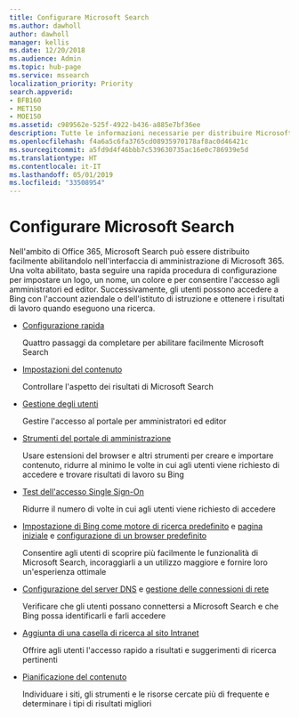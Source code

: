 ```yaml
---
title: Configurare Microsoft Search
ms.author: dawholl
author: dawholl
manager: kellis
ms.date: 12/20/2018
ms.audience: Admin
ms.topic: hub-page
ms.service: mssearch
localization_priority: Priority
search.appverid:
- BFB160
- MET150
- MOE150
ms.assetid: c989562e-525f-4922-b436-a885e7bf36ee
description: Tutte le informazioni necessarie per distribuire Microsoft Search nell'organizzazione
ms.openlocfilehash: f4a6a5c6fa3765cd08935970178af8ac0d46421c
ms.sourcegitcommit: a5fd9d4f46bbb7c539630735ac16e0c786939e5d
ms.translationtype: HT
ms.contentlocale: it-IT
ms.lasthandoff: 05/01/2019
ms.locfileid: "33508954"
---
```

# <a name="set-up-microsoft-search"></a>Configurare Microsoft Search

Nell'ambito di Office 365, Microsoft Search può essere distribuito facilmente abilitandolo nell'interfaccia di amministrazione di Microsoft 365. Una volta abilitato, basta seguire una rapida procedura di configurazione per impostare un logo, un nome, un colore e per consentire l'accesso agli amministratori ed editor. Successivamente, gli utenti possono accedere a Bing con l'account aziendale o dell'istituto di istruzione e ottenere i risultati di lavoro quando eseguono una ricerca.

- [Configurazione rapida](quick-set-up.md)
    
    Quattro passaggi da completare per abilitare facilmente Microsoft Search

- [Impostazioni del contenuto](content-settings.md)
    
    Controllare l'aspetto dei risultati di Microsoft Search
    
- [Gestione degli utenti](add-users.md)
    
    Gestire l'accesso al portale per amministratori ed editor
    
- [Strumenti del portale di amministrazione](admin-portal-tools.md)
    
    Usare estensioni del browser e altri strumenti per creare e importare contenuto, ridurre al minimo le volte in cui agli utenti viene richiesto di accedere e trovare risultati di lavoro su Bing
    
- [Test dell'accesso Single Sign-On](test-single-sign-on.md)
    
    Ridurre il numero di volte in cui agli utenti viene richiesto di accedere
    
- [Impostazione di Bing come motore di ricerca predefinito](set-default-search-engine.md) e [pagina iniziale](set-default-homepage.md) e [configurazione di un browser predefinito](set-default-browser.md)
    
    Consentire agli utenti di scoprire più facilmente le funzionalità di Microsoft Search, incoraggiarli a un utilizzo maggiore e fornire loro un'esperienza ottimale
    
- [Configurazione del server DNS](advanced-dns-configuration.md) e [gestione delle connessioni di rete](manage-network-connections.md)
    
    Verificare che gli utenti possano connettersi a Microsoft Search e che Bing possa identificarli e farli accedere

- [Aggiunta di una casella di ricerca al sito Intranet](add-a-search-box-to-your-intranet-site.md)

    Offrire agli utenti l'accesso rapido a risultati e suggerimenti di ricerca pertinenti

- [Pianificazione del contenuto](plan-your-content.md)
    
    Individuare i siti, gli strumenti e le risorse cercate più di frequente e determinare i tipi di risultati migliori

  


